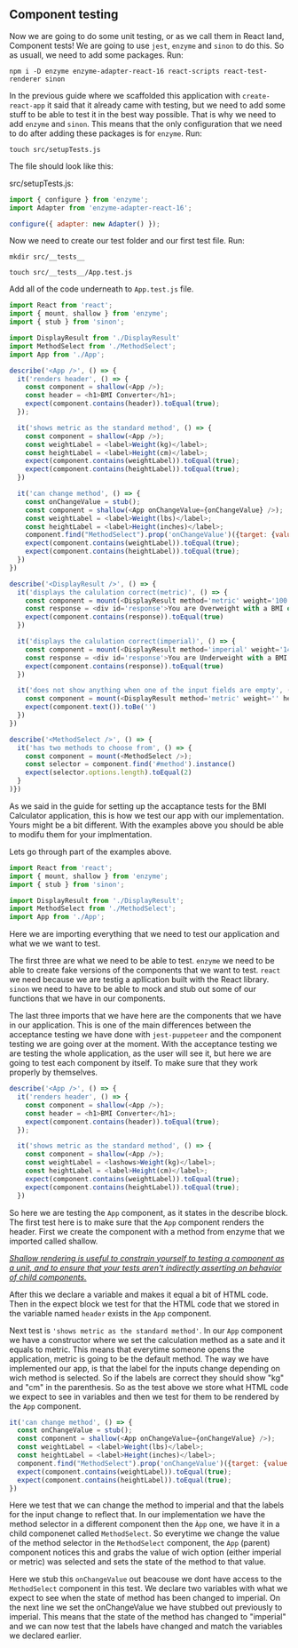 ## Component testing

Now we are going to do some unit testing, or as we call them in React land, Component tests!
We are going to use `jest`, `enzyme` and `sinon` to do this. So as usuall, we need to add some packages. Run:

`npm i -D enzyme enzyme-adapter-react-16 react-scripts react-test-renderer sinon`

In the previous guide where we scaffolded this application with `create-react-app` it said that it already came with testing, but we need to add some stuff to be able to test it in the best way possible. That is why we need to add `enzyme` and `sinon`. This means that the only configuration that we need to do after adding these packages is for `enzyme`. Run:

`touch src/setupTests.js`

The file should look like this:

src/setupTests.js:                                                        

```js
import { configure } from 'enzyme';
import Adapter from 'enzyme-adapter-react-16';

configure({ adapter: new Adapter() }); 
```

Now we need to create our test folder and our first test file.
Run:

`mkdir src/__tests__`

`touch src/__tests__/App.test.js`

Add all of the code underneath to `App.test.js` file.

```js
import React from 'react';
import { mount, shallow } from 'enzyme';
import { stub } from 'sinon';

import DisplayResult from './DisplayResult'
import MethodSelect from './MethodSelect';
import App from './App';

describe('<App />', () => {
  it('renders header', () => {
    const component = shallow(<App />);
    const header = <h1>BMI Converter</h1>;
    expect(component.contains(header)).toEqual(true);
  });

  it('shows metric as the standard method', () => {
    const component = shallow(<App />);
    const weightLabel = <label>Weight(kg)</label>;
    const heightLabel = <label>Height(cm)</label>;
    expect(component.contains(weightLabel)).toEqual(true);
    expect(component.contains(heightLabel)).toEqual(true);
  })

  it('can change method', () => {
    const onChangeValue = stub();
    const component = shallow(<App onChangeValue={onChangeValue} />);
    const weightLabel = <label>Weight(lbs)</label>;
    const heightLabel = <label>Height(inches)</label>;
    component.find("MethodSelect").prop('onChangeValue')({target: {value:'imperial'}});
    expect(component.contains(weightLabel)).toEqual(true);
    expect(component.contains(heightLabel)).toEqual(true);
  })
})

describe('<DisplayResult />', () => {
  it('displays the calulation correct(metric)', () => {
    const component = mount(<DisplayResult method='metric' weight='100' height='195'/>)
    const response = <div id='response'>You are Overweight with a BMI of 26.3</div>
    expect(component.contains(response)).toEqual(true)
  })

  it('displays the calulation correct(imperial)', () => {
    const component = mount(<DisplayResult method='imperial' weight='140' height='73'/>)
    const response = <div id='response'>You are Underweight with a BMI of 18.47</div>
    expect(component.contains(response)).toEqual(true)
  })

  it('does not show anything when one of the input fields are empty', () => {
    const component = mount(<DisplayResult method='metric' weight='' height='195'/>);
    expect(component.text()).toBe('')
  })
})

describe('<MethodSelect />', () => {
  it('has two methods to choose from', () => {
    const component = mount(<MethodSelect />);
    const selector = component.find('#method').instance()
    expect(selector.options.length).toEqual(2)
  }
)})
```

As we said in the guide for setting up the accaptance tests for the BMI Calculator application, this is how we test our app with our implementation. Yours might be a bit different. With the examples above you should be able to modifu them for your implmentation. 

Lets go through part of the examples above.
```js
import React from 'react';
import { mount, shallow } from 'enzyme';
import { stub } from 'sinon';

import DisplayResult from './DisplayResult';
import MethodSelect from './MethodSelect';
import App from './App';

```

Here we are importing everything that we need to test our application and what we we want to test. 

The first three are what we need to be able to test. `enzyme` we need to be able to create fake versions of the components that we want to test. `react` we need because we are testig a apllication built with the React library. `sinon` we need to have to be able to mock and stub out some of our functions that we have in our components.  

The last three imports that we have here are the components that we have in our application. This is one of the main differences between the acceptance testing we have done with `jest-puppeteer` and the component testing we are going over at the moment. With the acceptance testing we are testing the whole application, as the user will see it, but here we are going to test each component by itself. To make sure that they work properly by themselves. 

```js
describe('<App />', () => {
  it('renders header', () => {
    const component = shallow(<App />);
    const header = <h1>BMI Converter</h1>;
    expect(component.contains(header)).toEqual(true);
  });

  it('shows metric as the standard method', () => {
    const component = shallow(<App />);
    const weightLabel = <lashows>Weight(kg)</label>;
    const heightLabel = <label>Height(cm)</label>;
    expect(component.contains(weightLabel)).toEqual(true);
    expect(component.contains(heightLabel)).toEqual(true);
  })
```

So here we are testing the `App` component, as it states in the describe block.
The first test here is to make sure that the `App` component renders the header.
First we create the component with a method from enzyme that we imported called shallow. 

*[Shallow rendering is useful to constrain yourself to testing a component as a unit, and to ensure that your tests aren't indirectly asserting on behavior of child components.](https://github.com/airbnb/enzyme/blob/master/docs/api/shallow.md)*

After this we declare a variable and makes it equal a bit of HTML code. Then in the expect block we test for that the HTML code that we stored in the variable named `header` exists in the `App` component.


Next test is `'shows metric as the standard method'`. In our `App` component we have a constructor where we set the calculation method as a sate and it equals  to metric. This means that everytime someone opens the application, metric is going to be the default method. The way we have implemented our app, is that the label for the inputs change depending on wich method is selected. So if the labels are correct they should show "kg" and "cm" in the parenthesis. So as the test above we store what HTML code we expect to see in variables and then we test for them to be rendered by the `App` component.

```js
it('can change method', () => {
  const onChangeValue = stub();
  const component = shallow(<App onChangeValue={onChangeValue} />);
  const weightLabel = <label>Weight(lbs)</label>;
  const heightLabel = <label>Height(inches)</label>;
  component.find("MethodSelect").prop('onChangeValue')({target: {value:'imperial'}});
  expect(component.contains(weightLabel)).toEqual(true);
  expect(component.contains(heightLabel)).toEqual(true);
})
```

Here we test that we can change the method to imperial and that the labels for the input change to reflect that. In our implementation we have the method selector in a different component then the `Àpp` one, we have it in a child componenet called `MethodSelect`. So everytime we change the value of the method selector in the `MethodSelect` component, the `App` (parent) component notices this and grabs the value of wich option (either imperial or metric) was selected and sets the state of the method to that value. 

Here we stub this `onChangeValue` out beacouse we dont have access to the `MethodSelect` component in this test. We declare two variables with what we expect to see when the state of method has been changed to imperial. On the next line we set the onChangeValue we have stubbed out previously to imperial. This means that the state of the method has changed to "imperial" and we can now test that the labels have changed and match the variables we declared earlier. 